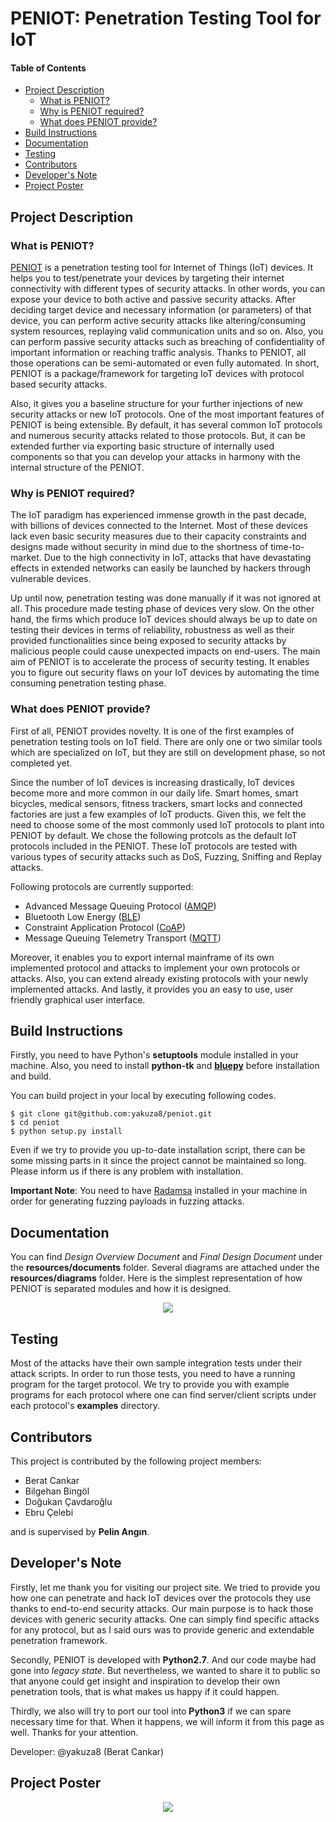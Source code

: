 # PENIOT: Penetration Testing Tool for IoT

#### Table of Contents
* [Project Description](#Project-Description)
    * [What is PENIOT?](#What-is-PENIOT)
    * [Why is PENIOT required?](#Why-is-PENIOT-required)
    * [What does PENIOT provide?](#What-does-PENIOT-provide)
* [Build Instructions](#Build-Instructions)
* [Documentation](#Documentation)
* [Testing](#Testing)
* [Contributors](#Contributors)
* [Developer's Note](#Developers-Note)
* [Project Poster](#Project-Poster)

## Project Description

### What is PENIOT?

[PENIOT](https://senior.ceng.metu.edu.tr/2019/peniot/) is a penetration testing tool for Internet of Things (IoT) devices. 
It helps you to test/penetrate your devices by targeting their internet connectivity
with different types of security attacks. In other words, you can expose your device
to both active and passive security attacks. After deciding target device and necessary
information (or parameters) of that device, you can perform active security attacks like
altering/consuming system resources, replaying valid communication units and so on.
Also, you can perform passive security attacks such as breaching of confidentiality of
important information or reaching traffic analysis. Thanks to PENIOT, all those operations
can be semi-automated or even fully automated. In short, PENIOT is a package/framework for
targeting IoT devices with protocol based security attacks.

Also, it gives you a baseline structure for your further injections of new security attacks
or new IoT protocols. One of the most important features of PENIOT is being extensible.
By default, it has several common IoT protocols and numerous security attacks related to
those protocols. But, it can be extended further via exporting basic structure of internally
used components so that you can develop your attacks in harmony with the internal structure
of the PENIOT.

### Why is PENIOT required?

The IoT paradigm has experienced immense growth in the past decade, with billions of devices
connected to the Internet. Most of these devices lack even basic security measures due to
their capacity constraints and designs made without security in mind due to the shortness
of time-to-market. Due to the high connectivity in IoT, attacks that have devastating
effects in extended networks can easily be launched by hackers through vulnerable devices.

Up until now, penetration testing was done manually if it was not ignored at all.
This procedure made testing phase of devices very slow. On the other hand, the firms which
produce IoT devices should always be up to date on testing their devices in terms of
reliability, robustness as well as their provided functionalities since being exposed to
security attacks by malicious people could cause unexpected impacts on end-users.
The main aim of PENIOT is to accelerate the process of security testing. It enables you to
figure out security flaws on your IoT devices by automating the time consuming penetration
testing phase.

### What does PENIOT provide?

First of all, PENIOT provides novelty. It is one of the first examples of penetration testing
tools on IoT field. There are only one or two similar tools which are specialized on IoT,
but they are still on development phase, so not completed yet.

Since the number of IoT devices is increasing drastically, IoT devices become more and more
common in our daily life. Smart homes, smart bicycles, medical sensors, fitness trackers,
smart locks and connected factories are just a few examples of IoT products. Given this,
we felt the need to choose some of the most commonly used IoT protocols to plant into PENIOT
by default. We chose the following protcols as the default IoT protocols included in the
PENIOT. These IoT protocols are tested with various types of security attacks such as DoS,
Fuzzing, Sniffing and Replay attacks. 

Following protocols are currently supported:
* Advanced Message Queuing Protocol ([AMQP](https://www.amqp.org/))
* Bluetooth Low Energy ([BLE](https://www.bluetooth.com/))
* Constraint Application Protocol ([CoAP](https://coap.technology/))
* Message Queuing Telemetry Transport ([MQTT](http://mqtt.org/))

Moreover, it enables you to export internal mainframe of its own implemented protocol and
attacks to implement your own protocols or attacks. Also, you can extend already existing
protocols with your newly implemented attacks. And lastly, it provides you an easy to use,
user friendly graphical user interface. 

## Build Instructions
Firstly, you need to have Python's **setuptools** module installed in your machine. Also,
you need to install **python-tk** and **[bluepy](https://github.com/IanHarvey/bluepy)**
before installation and build.

You can build project in your local by executing following codes.
```shell
$ git clone git@github.com:yakuza8/peniot.git
$ cd peniot
$ python setup.py install
```
Even if we try to provide you up-to-date installation script, there can be some missing parts in
it since the project cannot be maintained so long. Please inform us if there is any problem
with installation.

**Important Note**: You need to have [Radamsa](https://gitlab.com/akihe/radamsa) installed
in your machine in order for generating fuzzing payloads in fuzzing attacks.  

## Documentation
You can find *Design Overview Document* and *Final Design Document* under the **resources/documents** folder.
Several diagrams are attached under the **resources/diagrams** folder. Here is the simplest
representation of how PENIOT is separated modules and how it is designed.

<p align="center">
<img src="/resources/diagrams/peniot_structure_component_diagram.png">
</p>

## Testing
Most of the attacks have their own sample integration tests under their attack scripts. In
order to run those tests, you need to have a running program for the target protocol. We try to
provide you with example programs for each protocol where one can find server/client scripts
under each protocol's **examples** directory. 

## Contributors
This project is contributed by the following project members:
- Berat Cankar
- Bilgehan Bingöl
- Doğukan Çavdaroğlu
- Ebru Çelebi

and is supervised by **Pelin Angın**.

## Developer's Note
Firstly, let me thank you for visiting our project site. We tried to provide you how one can
penetrate and hack IoT devices over the protocols they use thanks to end-to-end security attacks.
Our main purpose is to hack those devices with generic security attacks. One can simply find
specific attacks for any protocol, but as I said ours was to provide generic and extendable
penetration framework. 

Secondly, PENIOT is developed with **Python2.7**. And our code maybe had gone into *legacy state*.
But nevertheless, we wanted to share it to public so that anyone could get insight and
inspiration to develop their own penetration tools, that is what makes us happy if it could happen.

Thirdly, we also will try to port our tool into **Python3** if we can spare necessary time for that.
When it happens, we will inform it from this page as well. Thanks for your attention.

Developer: @yakuza8 (Berat Cankar)

## Project Poster
<p align="center">
<img src="/resources/peniot_vectorized.svg">
</p>